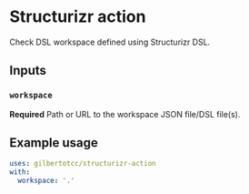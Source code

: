 # Structurizr action

Check DSL workspace defined using Structurizr DSL.

## Inputs

### `workspace`

**Required** Path or URL to the workspace JSON file/DSL file(s).

## Example usage

```yaml
uses: gilbertotcc/structurizr-action
with:
  workspace: '.'
```
